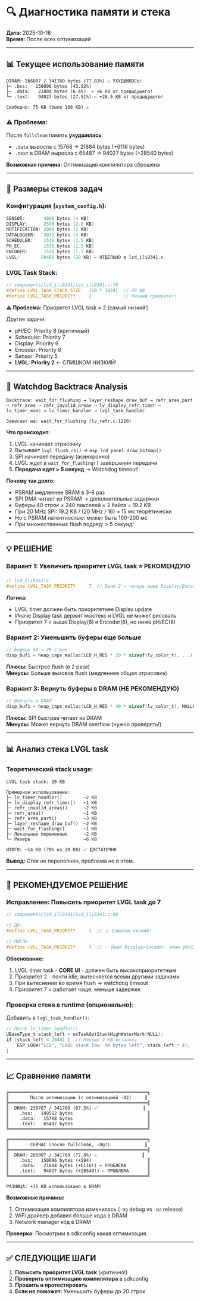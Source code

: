 # 🔍 Диагностика памяти и стека

**Дата:** 2025-10-16  
**Время:** После всех оптимизаций  

---

## 📊 Текущее использование памяти

```
DIRAM: 266007 / 341760 bytes (77.83%) ⚠️ УХУДШИЛОСЬ!
├─ .bss:   150096 bytes (43.92%)
├─ .data:   21884 bytes (6.4%)  ← +6 KB от предыдущего!
└─ .text:   94027 bytes (27.51%) ← +28.5 KB от предыдущего!

Свободно: 75 KB (было 108 KB) ⚠️
```

### ⚠️ Проблема:

После `fullclean` память **ухудшилась**:
- `.data` выросла с 15768 → 21884 bytes (+6116 bytes)
- `.text` в DRAM выросла с 65487 → 94027 bytes (+28540 bytes)

**Возможная причина:** Оптимизация компилятора сброшена

---

## 🎯 Размеры стеков задач

### Конфигурация (`system_config.h`):

```c
SENSOR:       4096 bytes (4 KB)
DISPLAY:      2560 bytes (2.5 KB)
NOTIFICATION: 2048 bytes (2 KB)
DATALOGGER:   3072 bytes (3 KB)
SCHEDULER:    1536 bytes (1.5 KB)
PH_EC:        1536 bytes (1.5 KB)
ENCODER:      1536 bytes (1.5 KB)
LVGL:        20480 bytes (20 KB) ← ОТДЕЛЬНО в lcd_ili9341.c
```

### LVGL Task Stack:

```c
// components/lcd_ili9341/lcd_ili9341.c:78
#define LVGL_TASK_STACK_SIZE   (20 * 1024)  // 20 KB
#define LVGL_TASK_PRIORITY     2            // Низкий приоритет!
```

**⚠️ Проблема:** Приоритет LVGL task = 2 (самый низкий!)

Другие задачи:
- pH/EC:     Priority 8 (критичный)
- Scheduler: Priority 7
- Display:   Priority 6
- Encoder:   Priority 6
- Sensor:    Priority 5
- **LVGL:    Priority 2** ← СЛИШКОМ НИЗКИЙ!

---

## 🔴 Watchdog Backtrace Analysis

```
Backtrace: wait_for_flushing → layer_reshape_draw_buf → refr_area_part → refr_area → refr_invalid_areas → lv_display_refr_timer → lv_timer_exec → lv_timer_handler → lvgl_task_handler

Зависает на: wait_for_flushing (lv_refr.c:1220)
```

**Что происходит:**
1. LVGL начинает отрисовку
2. Вызывает `lvgl_flush_cb()` → `esp_lcd_panel_draw_bitmap()`
3. SPI начинает передачу (асинхронно)
4. LVGL ждет в `wait_for_flushing()` завершения передачи
5. **Передача идет > 5 секунд** → Watchdog timeout!

**Почему так долго:**
- PSRAM медленнее SRAM в 3-8 раз
- SPI DMA читает из PSRAM → дополнительные задержки
- Буферы 40 строк × 240 пикселей × 2 байта = 19.2 KB
- При 20 MHz SPI: 19.2 KB / (20 MHz / 16) ≈ 15 мс теоретически
- Но с PSRAM латентностью: может быть 100-200 мс
- При множественных flush подряд: > 5 секунд!

---

## 💡 РЕШЕНИЕ

### Вариант 1: Увеличить приоритет LVGL task ⭐ РЕКОМЕНДУЮ

```c
// lcd_ili9341.c
#define LVGL_TASK_PRIORITY     7  // Было 2 → теперь выше Display/Encoder
```

**Логика:**
- LVGL timer должен быть приоритетнее Display update
- Иначе Display task держит мьютекс и LVGL не может рисовать
- Приоритет 7 = выше Display(6) и Encoder(6), но ниже pH/EC(8)

### Вариант 2: Уменьшить буферы еще больше

```c
// Буферы 40 → 20 строк
disp_buf1 = heap_caps_malloc(LCD_H_RES * 20 * sizeof(lv_color_t), ...);
```

**Плюсы:** Быстрее flush (в 2 раза)  
**Минусы:** Больше вызовов flush (медленнее общая отрисовка)

### Вариант 3: Вернуть буферы в DRAM (НЕ РЕКОМЕНДУЮ)

```c
// Вернуть в DRAM
disp_buf1 = heap_caps_malloc(LCD_H_RES * 40 * sizeof(lv_color_t), MALLOC_CAP_INTERNAL);
```

**Плюсы:** SPI быстрее читает из DRAM  
**Минусы:** Может вернуть DRAM overflow (нужно проверять!)

---

## 📊 Анализ стека LVGL task

### Теоретический stack usage:

```
LVGL task stack: 20 KB

Примерное использование:
├─ lv_timer_handler()        ~2 KB
├─ lv_display_refr_timer()   ~1 KB
├─ refr_invalid_areas()      ~2 KB
├─ refr_area()               ~1 KB
├─ refr_area_part()          ~3 KB
├─ layer_reshape_draw_buf()  ~2 KB
├─ wait_for_flushing()       ~1 KB
├─ Локальные переменные      ~2 KB
└─ Резерв                    ~6 KB

ИТОГО: ~14 KB (70% из 20 KB) ✅ ДОСТАТОЧНО
```

**Вывод:** Стек не переполнен, проблема не в этом.

---

## 🎯 РЕКОМЕНДУЕМОЕ РЕШЕНИЕ

### Исправление: Повысить приоритет LVGL task до 7

```c
// components/lcd_ili9341/lcd_ili9341.c:80

// ДО:
#define LVGL_TASK_PRIORITY     2  // ⚠️ Слишком низкий!

// ПОСЛЕ:
#define LVGL_TASK_PRIORITY     7  // ✅ Выше Display/Encoder, ниже pH/EC
```

**Обоснование:**
1. LVGL timer task - **CORE UI** - должен быть высокоприоритетным
2. Приоритет 2 - почти idle, вытесняется всеми другими задачами
3. При вытеснении во время flush → watchdog timeout
4. Приоритет 7 = работает чаще, меньше задержек

### Проверка стека в runtime (опционально):

Добавить в `lvgl_task_handler()`:

```c
// После lv_timer_handler()
UBaseType_t stack_left = uxTaskGetStackHighWaterMark(NULL);
if (stack_left < 2048) {  // Меньше 2 KB осталось
    ESP_LOGW("LCD", "LVGL stack low: %d bytes left", stack_left * 4);
}
```

---

## 📈 Сравнение памяти

```
╔════════════════════════════════════════════════════╗
║        После оптимизации (с оптимизацией -O2)     ║
╠════════════════════════════════════════════════════╣
║  DRAM: 230767 / 341760 (67.5%) ✅                 ║
║    .bss:   149512 bytes                            ║
║    .data:   15768 bytes                            ║
║    .text:   65487 bytes                            ║
╚════════════════════════════════════════════════════╝

╔════════════════════════════════════════════════════╗
║        СЕЙЧАС (после fullclean, -Og?)             ║
╠════════════════════════════════════════════════════╣
║  DRAM: 266007 / 341760 (77.8%) ⚠️                 ║
║    .bss:   150096 bytes (+584)                     ║
║    .data:   21884 bytes (+6116!) ← ПРОБЛЕМА        ║
║    .text:   94027 bytes (+28540!) ← ПРОБЛЕМА       ║
╚════════════════════════════════════════════════════╝

РАЗНИЦА: +35 KB использовано в DRAM!
```

**Возможные причины:**
1. Оптимизация компилятора изменилась (`-Og` debug vs `-O2` release)
2. WiFi драйвер добавил больше кода в DRAM
3. Network manager код в DRAM

**Проверка:** Посмотрим в sdkconfig какая оптимизация.

---

## ✅ СЛЕДУЮЩИЕ ШАГИ

1. **Повысить приоритет LVGL task** (критично!)
2. **Проверить оптимизацию компилятора** в sdkconfig
3. **Прошить и протестировать**
4. **Если не поможет:** Уменьшить буферы до 20 строк

